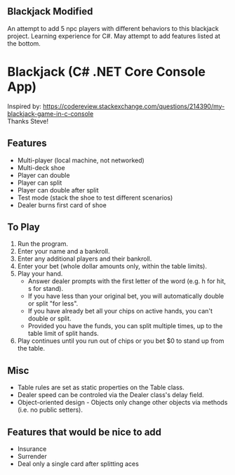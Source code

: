 ## Blackjack Modified

An attempt to add 5 npc players with different behaviors to this blackjack project. Learning experience for C#. May attempt to add features listed at the bottom.


# Blackjack (C# .NET Core Console App)
Inspired by: https://codereview.stackexchange.com/questions/214390/my-blackjack-game-in-c-console  
Thanks Steve!

## Features
+ Multi-player (local machine, not networked)
+ Multi-deck shoe
+ Player can double
+ Player can split 
+ Player can double after split
+ Test mode (stack the shoe to test different scenarios)
+ Dealer burns first card of shoe

## To Play
1. Run the program.
2. Enter your name and a bankroll.
3. Enter any additional players and their bankroll.
4. Enter your bet (whole dollar amounts only, within the table limits).
5. Play your hand. 
    * Answer dealer prompts with the first letter of the word (e.g. h for hit, s for stand).
	* If you have less than your original bet, you will automatically double or split "for less".
	* If you have already bet all your chips on active hands, you can't double or split.
	* Provided you have the funds, you can split multiple times, up to the table limit of split hands.
6. Play continues until you run out of chips or you bet $0 to stand up from the table.

## Misc  
+ Table rules are set as static properties on the Table class.
+ Dealer speed can be controled via the Dealer class's delay field.
+ Object-oriented design - Objects only change other objects via methods (i.e. no public setters).

## Features that would be nice to add
+ Insurance
+ Surrender
+ Deal only a single card after splitting aces
